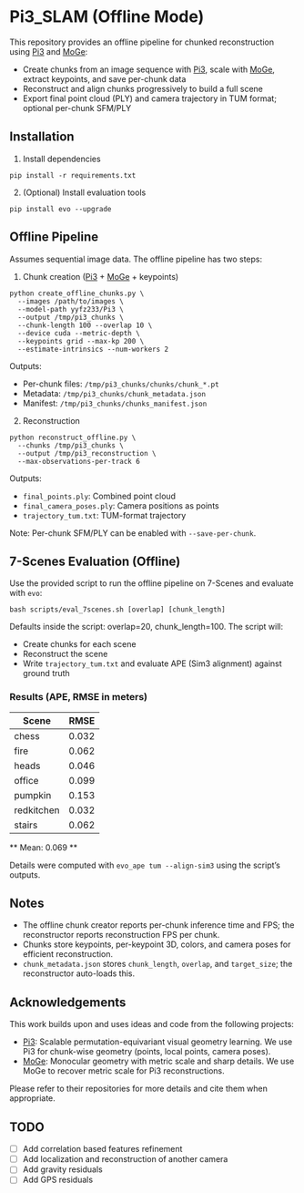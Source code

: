 # Pi3_SLAM (Offline Mode)

This repository provides an offline pipeline for chunked reconstruction using [Pi3](https://github.com/yyfz/Pi3) and [MoGe](https://github.com/microsoft/MoGe):

- Create chunks from an image sequence with [Pi3](https://github.com/yyfz/Pi3), scale with [MoGe](https://github.com/microsoft/MoGe), extract keypoints, and save per-chunk data
- Reconstruct and align chunks progressively to build a full scene
- Export final point cloud (PLY) and camera trajectory in TUM format; optional per-chunk SFM/PLY


## Installation

1) Install dependencies
```
pip install -r requirements.txt
```

2) (Optional) Install evaluation tools
```
pip install evo --upgrade
```


## Offline Pipeline

Assumes sequential image data.
The offline pipeline has two steps:

1) Chunk creation ([Pi3](https://github.com/yyfz/Pi3) + [MoGe](https://github.com/microsoft/MoGe) + keypoints)
```
python create_offline_chunks.py \
  --images /path/to/images \
  --model-path yyfz233/Pi3 \
  --output /tmp/pi3_chunks \
  --chunk-length 100 --overlap 10 \
  --device cuda --metric-depth \
  --keypoints grid --max-kp 200 \
  --estimate-intrinsics --num-workers 2
```

Outputs:
- Per-chunk files: `/tmp/pi3_chunks/chunks/chunk_*.pt`
- Metadata: `/tmp/pi3_chunks/chunk_metadata.json`
- Manifest: `/tmp/pi3_chunks/chunks_manifest.json`

2) Reconstruction
```
python reconstruct_offline.py \
  --chunks /tmp/pi3_chunks \
  --output /tmp/pi3_reconstruction \
  --max-observations-per-track 6
```

Outputs:
- `final_points.ply`: Combined point cloud
- `final_camera_poses.ply`: Camera positions as points
- `trajectory_tum.txt`: TUM-format trajectory

Note: Per-chunk SFM/PLY can be enabled with `--save-per-chunk`.


## 7-Scenes Evaluation (Offline)

Use the provided script to run the offline pipeline on 7-Scenes and evaluate with `evo`:
```
bash scripts/eval_7scenes.sh [overlap] [chunk_length]
```

Defaults inside the script: overlap=20, chunk_length=100. The script will:
- Create chunks for each scene
- Reconstruct the scene
- Write `trajectory_tum.txt` and evaluate APE (Sim3 alignment) against ground truth

### Results (APE, RMSE in meters)

| Scene       | RMSE |
|-------------|------:|
| chess       | 0.032 |
| fire        | 0.062 |
| heads       | 0.046 |
| office      | 0.099 |
| pumpkin     | 0.153 |
| redkitchen  | 0.032 |
| stairs      | 0.062 |

** Mean: 0.069 **

Details were computed with `evo_ape tum --align-sim3` using the script’s outputs.


## Notes

- The offline chunk creator reports per-chunk inference time and FPS; the reconstructor reports reconstruction FPS per chunk.
- Chunks store keypoints, per-keypoint 3D, colors, and camera poses for efficient reconstruction.
- `chunk_metadata.json` stores `chunk_length`, `overlap`, and `target_size`; the reconstructor auto-loads this.

## Acknowledgements

This work builds upon and uses ideas and code from the following projects:
- [Pi3](https://github.com/yyfz/Pi3): Scalable permutation-equivariant visual geometry learning. We use Pi3 for chunk-wise geometry (points, local points, camera poses).
- [MoGe](https://github.com/microsoft/MoGe): Monocular geometry with metric scale and sharp details. We use MoGe to recover metric scale for Pi3 reconstructions.

Please refer to their repositories for more details and cite them when appropriate.

## TODO

 - [ ] Add correlation based features refinement
 - [ ] Add localization and reconstruction of another camera
 - [ ] Add gravity residuals
 - [ ] Add GPS residuals